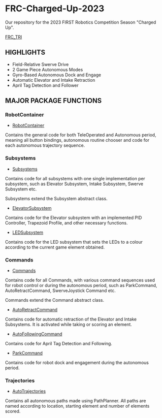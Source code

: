 # **FRC-Charged-Up-2023**
Our repository for the 2023 FIRST Robotics Competition Season "Charged Up".

[FRC_TRI](https://github.com/Delta-Force-Robotics/FRC-Charged-Up-2023/assets/115287980/dee0b88f-4816-44c3-80a9-d17d97d475b8)

## **HIGHLIGHTS** 

* Field-Relative Swerve Drive
* 2 Game Piece Autonomous Modes
* Gyro-Based Autonomous Dock and Engage
* Automatic Elevator and Intake Retraction
* April Tag Detection and Follower

## **MAJOR PACKAGE FUNCTIONS**

### RobotContainer

* [RobotContainer](src/main/java/frc/robot/RobotContainer.java)

 Contains the general code for both TeleOperated and Autonomous period, meaning all button bindings, autonomous routine chooser and code for each autonomous trajectory sequence. 

 ### Subsystems
 
* [Subsystems](src/main/java/frc/robot/Subsystems)
  
Contains code for all subsystems with one single implementation per subsystem, such as Elevator Subsystem, Intake Subsystem, Swerve Subsystem etc.

Subsystems extend the Subsystem abstract class.

* [ElevatorSubsystem](src/main/java/frc/robot/Subsystems/ElevatorSubsystem.java)

Contains code for the Elevator subsystem with an implemented PID Controller, Trapezoid Profile, and other necessary functions.

* [LEDSubsystem](src/main/java/frc/robot/Subsystems/LEDSubsystem.java)
  
Contains code for the LED subsystem that sets the LEDs to a colour according to the current game element obtained.

### Commands

* [Commands](src/main/java/frc/robot/Commands)

Contains code for all Commands, with various command sequences used for robot control or during the autonomous period, such as ParkCommand, AutoRetractCommand, SwerveJoystick Command etc.

Commands extend the Command abstract class.

* [AutoRetractCommand](src/main/java/frc/robot/Commands/AutoRetractCommand.java)

Contains code for automatic retraction of the Elevator and Intake Subsystems. It is activated while taking or scoring an element. 

* [AutoFollowingCommand](src/main/java/frc/robot/Commands/AutoFollowingCommand.java)

Contains code for April Tag Detection and Following.

* [ParkCommand](src/main/java/frc/robot/Commands/ParkCommand.java)

Contains code for robot dock and engagement during the autonomous period.

### Trajectories

* [AutoTrajectories](PathWeaver/deploy/pathplanner/generatedJSON)

Contains all autonomous paths made using PathPlanner. All paths are named according to location, starting element and number of elements scored.
